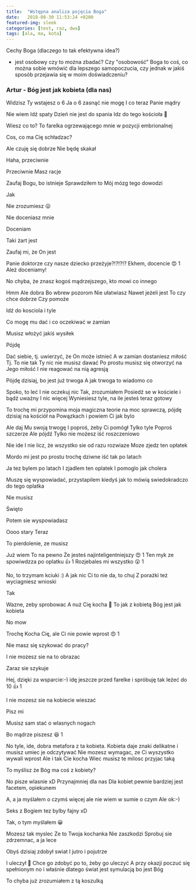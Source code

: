 ```yaml
---
title:  "Wstępna analiza pojęcia Boga"
date:   2018-08-30 11:53:24 +0200
featured-img: sleek
categories: [test, raz, dwa]
tags: [ala, ma, kota]
---
```


Cechy Boga (dlaczego to tak efektywna idea?)

- jest osobowy
czy to można zbadać? Czy "osobowość" Boga to coś, co można sobie wmówić dla lepszego samopoczucia, czy jednak w jakiś sposób przejawia się w moim doświadczeniu?

### Artur - Bóg jest jak kobieta (dla nas)

Widzisz
Ty wstajesz o 6
Ja o 6 zasnąć nie mogę
I co teraz Panie mądry

Nie wiem
Idź spaty
Dzień nie jest do spania
Idz do tego kościoła 🙂

Wiesz co to?
To farelka ogrzewającego mnie w pozycji embrionalnej

Cos, co ma Cię schładzac?

Ale czuję się dobrze
Nie będę skakał

Haha, przeciwnie

Przeciwnie
Masz racje

Zaufaj Bogu, bo istnieje
Sprawdziłem to
Mój mózg tego dowodzi

Jak

Nie zrozumiesz 😛

Nie doceniasz mnie

Doceniam

Taki żart jest

Zaufaj mi, że On jest

Panie doktorze czy nasze dziecko przeżyje?!?!?!?
Ekhem, docencie
😍
1
Ależ doceniamy!

No chyba, że znasz kogoś mądrzejszego, kto mowi co innego

Hmm
Ale dobra
Bo wbrew pozorom
Nie ułatwiasz
Nawet jeżeli jest
To czy chce dobrze
Czy pomoże

Idź do kosciola i tyle

Co mogę mu dać i co oczekiwać w zamian

Musisz włożyć jakiś wysiłek

Pójdę

Dać siebie, tj. uwierzyć, że On może istnieć
A w zamian dostaniesz miłość
Tj. To nie tak
Ty nic nie musisz dawać
Po prostu musisz się otworzyć na Jego miłość
I nie reagować na nią agresją

Pójdę dzisiaj, bo jest już trwoga
A jak trwoga to wiadomo co

Spoko, to leć
I nie oczekuj nic
Tak, zrozumiałem
Posiedź se w kościele i bądź uważny
I nic więcej
Wyniesiesz tyle, na ile jesteś teraz gotowy

To trochę mi przypomina moja magiczna teorie na moc sprawczą, pójdę dzisiaj na kościół na Powązkach i powiem Ci jak bylo

Ale daj Mu swoją trwogę
I poproś, żeby Ci pomógł
Tylko tyle
Poproś szczerze
Ale pójdź
Tylko nie możesz iść roszczeniowo

Nie ide
I nie licz, że wszystko sie od razu rozwiaze
Moze zjedz ten opłatek

Mordo mi jest po prostu trochę dziwne iść tak po latach

Ja tez bylem po latach
I zjadlem ten oplatek
I pomoglo jak cholera

Muszę się wyspowiadać, przystapilem kiedyś jak to mówią swiedokradczo do tego oplatka

Nie musisz

Święto

Potem sie wyspowiadasz

Oooo stary
Teraz

To pierdolenie, ze musisz

Już wiem
To na pewno
Że jesteś najinteligentniejszy
😍
1
Ten myk ze spowiwdzza po oplatku
👍
1
Rozjebales mi wszystko
😮
1

No, to trzymam kciuki :)
A jak nic Ci to nie da, to chuj
Z porażki też wyciagniesz wnioski

Tak

Wazne, zeby sprobowac
A nuż Cię kocha 🙂
To jak z kobietą
Bóg jest jak kobieta

No mow

Trochę
Kocha Cię, ale Ci nie powie wprost
😍
1

Nie masz się szykować do pracy?

I nie mozesz sie na to obrazac

Zaraz sie szykuje

Hej, dzięki za wsparcie:-) idę jeszcze przed farelke i spróbuję tak leżeć do 10
👍
1

I nie mozesz sie na kobiecie wieszać

Pisz mi

Musisz sam stać o wlasnych nogach

Bo mądrze piszesz
😆
1

No tyle, ide, dobra metafora z ta kobieta. Kobieta daje znaki delikatne i musisz umiec je odczytywać
Nie mozesz wymagac, ze Ci wyszystko wywali wprost
Ale i tak Cie kocha
Wiec musisz te milosc przyjac taką

To myślisz że Bóg ma coś z kobiety?

No pisze wlasnie xD
Przynajmniej dla nas
Dla kobiet pewnie bardziej jest facetem, opiekunem

A, a ja myślałem o czymś więcej ale nie wiem w sumie o czym
Ale ok:-)

Seks z Bogiem tez bylby fajny xD

Tak, o tym myślałem 😀

Mozesz tak myslec
Ze to Twoja kochanka
Nie zaszkodzi
Sprobuj sie zdrzemnac, a ja lece

Obyś dzisiaj zdobył swiat
I jutro i pojutrze

I uleczył 🙂
Chce go zdobyć po to, żeby go uleczyć
A przy okazji poczuć się spełnionym
no i właśnie dlatego świat jest symulacją
bo jest Bóg

To chyba już zrozumiałem z tą koszulką